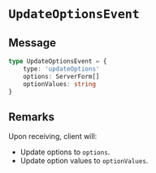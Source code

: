 # `UpdateOptionsEvent`

## Message

```ts
type UpdateOptionsEvent = {
    type: 'updateOptions'
    options: ServerForm[]
    optionValues: string
}
```

## Remarks

Upon receiving, client will:

-   Update options to `options`.
-   Update option values to `optionValues`.
